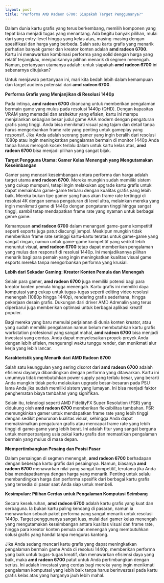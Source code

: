 ```yaml
---
layout: post
title: "Performa AMD Radeon 6700: Siapakah Target Penggunanya?"
---
```


Dalam dunia kartu grafis yang terus berkembang, memilih komponen yang tepat bisa menjadi tugas yang menantang. Ada begitu banyak pilihan, mulai dari yang entry-level hingga yang kelas atas, masing-masing dengan spesifikasi dan harga yang berbeda. Salah satu kartu grafis yang menarik perhatian banyak gamer dan kreator konten adalah **amd radeon 6700**. Kartu ini menawarkan kombinasi performa yang solid dengan harga yang relatif terjangkau, menjadikannya pilihan menarik di segmen menengah. Namun, pertanyaan utamanya adalah: untuk siapakah **amd radeon 6700** ini sebenarnya ditujukan?

Untuk menjawab pertanyaan ini, mari kita bedah lebih dalam kemampuan dan target audiens potensial dari **amd radeon 6700**.

**Performa Grafis yang Menjanjikan di Resolusi 1440p**

Pada intinya, **amd radeon 6700** dirancang untuk memberikan pengalaman bermain game yang mulus pada resolusi 1440p (QHD). Dengan kapasitas VRAM yang memadai dan arsitektur yang efisien, kartu ini mampu menjalankan sebagian besar judul game AAA modern dengan pengaturan grafis yang tinggi. Anda bisa menikmati visual yang tajam dan detail tanpa harus mengorbankan frame rate yang penting untuk gameplay yang responsif. Jika Anda adalah seorang gamer yang ingin beralih dari resolusi 1080p atau ingin meningkatkan pengalaman bermain di monitor 1440p Anda tanpa harus merogoh kocek terlalu dalam untuk kartu kelas atas, **amd radeon 6700** bisa menjadi pilihan yang sangat bijak.

**Target Pengguna Utama: Gamer Kelas Menengah yang Mengutamakan Keseimbangan**

Gamer yang mencari keseimbangan antara performa dan harga adalah target utama **amd radeon 6700**. Mereka mungkin sudah memiliki sistem yang cukup mumpuni, tetapi ingin melakukan upgrade kartu grafis untuk dapat memainkan game-game terbaru dengan kualitas grafis yang lebih baik. Mereka bukan tipe gamer yang haus akan frame rate tertinggi di resolusi 4K dengan semua pengaturan di level ultra, melainkan mereka yang ingin menikmati game di 1440p dengan pengaturan tinggi hingga sangat tinggi, sambil tetap mendapatkan frame rate yang nyaman untuk berbagai genre game.

Kemampuan **amd radeon 6700** dalam menangani game-game kompetitif seperti esports juga patut diacungi jempol. Meskipun mungkin tidak memberikan frame rate setinggi kartu-kartu teratas untuk game-game yang sangat ringan, namun untuk game-game kompetitif yang sedikit lebih menuntut visual, **amd radeon 6700** tetap dapat memberikan pengalaman yang mulus dan responsif di resolusi 1440p. Ini menjadikannya pilihan menarik bagi para pemain yang ingin meningkatkan kualitas visual game esports mereka tanpa mengorbankan performa yang krusial.

**Lebih dari Sekadar Gaming: Kreator Konten Pemula dan Menengah**

Selain para gamer, **amd radeon 6700** juga memiliki potensi bagi para kreator konten pemula hingga menengah. Kartu grafis ini memiliki daya komputasi yang cukup untuk tugas-tugas seperti editing video resolusi menengah (1080p hingga 1440p), rendering grafis sederhana, hingga pekerjaan desain grafis. Dukungan dari driver AMD Adrenalin yang terus diperbarui juga memberikan optimasi untuk berbagai aplikasi kreatif populer.

Bagi mereka yang baru memulai perjalanan di dunia konten kreator, atau yang sudah memiliki pengalaman namun belum membutuhkan kartu grafis workstation profesional yang sangat mahal, **amd radeon 6700** bisa menjadi investasi yang cerdas. Anda dapat menyelesaikan proyek-proyek Anda dengan lebih efisien, mengurangi waktu tunggu render, dan menikmati alur kerja yang lebih lancar.

**Karakteristik yang Menarik dari AMD Radeon 6700**

Salah satu keunggulan yang sering disorot dari **amd radeon 6700** adalah efisiensi dayanya dibandingkan dengan performa yang ditawarkan. Kartu ini umumnya tidak membutuhkan power supply yang terlalu besar, yang berarti Anda mungkin tidak perlu melakukan upgrade besar-besaran pada PSU lama Anda jika sudah memiliki sistem yang lumayan. Ini bisa menjadi faktor penghematan biaya tambahan yang signifikan.

Selain itu, teknologi seperti AMD FidelityFX Super Resolution (FSR) yang didukung oleh **amd radeon 6700** memberikan fleksibilitas tambahan. FSR memungkinkan gamer untuk mendapatkan frame rate yang lebih tinggi dengan sedikit penurunan kualitas visual, sehingga Anda dapat memaksimalkan pengaturan grafis atau mencapai frame rate yang lebih tinggi di game-game yang lebih berat. Ini adalah fitur yang sangat berguna untuk memperpanjang usia pakai kartu grafis dan memastikan pengalaman bermain yang mulus di masa depan.

**Mempertimbangkan Pesaing dan Posisi Pasar**

Dalam persaingan di segmen menengah, **amd radeon 6700** berhadapan dengan beberapa kartu grafis dari pesaingnya. Namun, biasanya **amd radeon 6700** menawarkan nilai yang sangat kompetitif, terutama jika Anda bisa mendapatkannya dengan harga yang menarik. Penting untuk selalu membandingkan harga dan performa spesifik dari berbagai kartu grafis yang tersedia di pasar saat Anda siap untuk membeli.

**Kesimpulan: Pilihan Cerdas untuk Pengalaman Komputasi Seimbang**

Secara keseluruhan, **amd radeon 6700** adalah kartu grafis yang kuat dan serbaguna. Ia bukan kartu paling kencang di pasaran, namun ia menawarkan sebuah paket performa yang sangat menarik untuk resolusi 1440p. Target penggunanya sangat luas, mulai dari gamer kelas menengah yang mengutamakan keseimbangan antara kualitas visual dan frame rate, hingga para kreator konten pemula dan menengah yang membutuhkan solusi grafis yang handal tanpa menguras kantong.

Jika Anda sedang mencari kartu grafis yang dapat meningkatkan pengalaman bermain game Anda di resolusi 1440p, memberikan performa yang baik untuk tugas-tugas kreatif, dan menawarkan efisiensi daya yang baik, maka **amd radeon 6700** patut untuk Anda pertimbangkan dengan serius. Ini adalah investasi yang cerdas bagi mereka yang ingin menikmati pengalaman komputasi yang lebih baik tanpa harus berinvestasi pada kartu grafis kelas atas yang harganya jauh lebih mahal.
